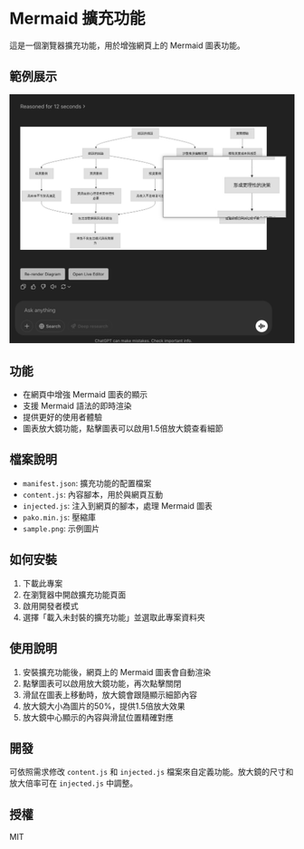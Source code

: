 # Mermaid 擴充功能

這是一個瀏覽器擴充功能，用於增強網頁上的 Mermaid 圖表功能。

## 範例展示

![Mermaid 圖表範例](sample.png)

## 功能

- 在網頁中增強 Mermaid 圖表的顯示
- 支援 Mermaid 語法的即時渲染
- 提供更好的使用者體驗
- 圖表放大鏡功能，點擊圖表可以啟用1.5倍放大鏡查看細節

## 檔案說明

- `manifest.json`: 擴充功能的配置檔案
- `content.js`: 內容腳本，用於與網頁互動
- `injected.js`: 注入到網頁的腳本，處理 Mermaid 圖表
- `pako.min.js`: 壓縮庫
- `sample.png`: 示例圖片

## 如何安裝

1. 下載此專案
2. 在瀏覽器中開啟擴充功能頁面
3. 啟用開發者模式
4. 選擇「載入未封裝的擴充功能」並選取此專案資料夾

## 使用說明

1. 安裝擴充功能後，網頁上的 Mermaid 圖表會自動渲染
2. 點擊圖表可以啟用放大鏡功能，再次點擊關閉
3. 滑鼠在圖表上移動時，放大鏡會跟隨顯示細節內容
4. 放大鏡大小為圖片的50%，提供1.5倍放大效果
5. 放大鏡中心顯示的內容與滑鼠位置精確對應

## 開發

可依照需求修改 `content.js` 和 `injected.js` 檔案來自定義功能。放大鏡的尺寸和放大倍率可在 `injected.js` 中調整。

## 授權

MIT 